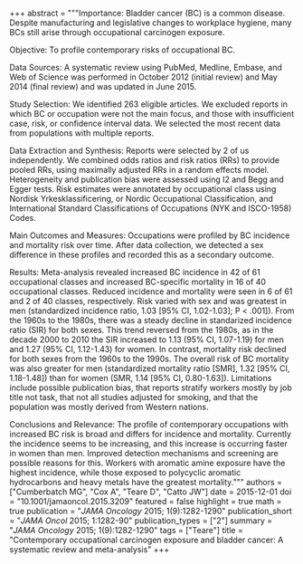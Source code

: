 +++
abstract = """Importance: Bladder cancer (BC) is a common disease. Despite manufacturing and legislative changes to workplace hygiene, many BCs still arise through occupational carcinogen exposure.

Objective: To profile contemporary risks of occupational BC.

Data Sources: A systematic review using PubMed, Medline, Embase, and Web of Science was performed in October 2012 (initial review) and May 2014 (final review) and was updated in June 2015.

Study Selection: We identified 263 eligible articles. We excluded reports in which BC or occupation were not the main focus, and those with insufficient case, risk, or confidence interval data. We selected the most recent data from populations with multiple reports.

Data Extraction and Synthesis: Reports were selected by 2 of us independently. We combined odds ratios and risk ratios (RRs) to provide pooled RRs, using maximally adjusted RRs in a random effects model. Heterogeneity and publication bias were assessed using I2 and Begg and Egger tests. Risk estimates were annotated by occupational class using Nordisk Yrkesklassificering, or Nordic Occupational Classification, and International Standard Classifications of Occupations (NYK and ISCO-1958) Codes.

Main Outcomes and Measures: Occupations were profiled by BC incidence and mortality risk over time. After data collection, we detected a sex difference in these profiles and recorded this as a secondary outcome.

Results: Meta-analysis revealed increased BC incidence in 42 of 61 occupational classes and increased BC-specific mortality in 16 of 40 occupational classes. Reduced incidence and mortality were seen in 6 of 61 and 2 of 40 classes, respectively. Risk varied with sex and was greatest in men (standardized incidence ratio, 1.03 [95% CI, 1.02-1.03]; P < .001]). From the 1960s to the 1980s, there was a steady decline in standarized incidence ratio (SIR) for both sexes. This trend reversed from the 1980s, as in the decade 2000 to 2010 the SIR increased to 1.13 (95% CI, 1.07-1.19) for men and 1.27 (95% CI, 1.12-1.43) for women. In contrast, mortality risk declined for both sexes from the 1960s to the 1990s. The overall risk of BC mortality was also greater for men (standardized mortality ratio [SMR], 1.32 [95% CI, 1.18-1.48]) than for women (SMR, 1.14 [95% CI, 0.80-1.63]). Limitations include possible publication bias, that reports stratify workers mostly by job title not task, that not all studies adjusted for smoking, and that the population was mostly derived from Western nations.

Conclusions and Relevance: The profile of contemporary occupations with increased BC risk is broad and differs for incidence and mortality. Currently the incidence seems to be increasing, and this increase is occurring faster in women than men. Improved detection mechanisms and screening are possible reasons for this. Workers with aromatic amine exposure have the highest incidence, while those exposed to polycyclic aromatic hydrocarbons and heavy metals have the greatest mortality."""
authors = ["Cumberbatch MG", "Cox A", "Teare D", "Catto JW"]
date = 2015-12-01
doi = "10.1001/jamaoncol.2015.3209"
featured = false
highlight = true
math = true
publication = "*JAMA Oncology* 2015; 1(9):1282-1290"
publication_short = "*JAMA Oncol* 2015; 1:1282-90"
publication_types = ["2"]
summary = "*JAMA Oncology* 2015; 1(9):1282-1290"
tags = ["Teare"]
title = "Contemporary occupational carcinogen exposure and bladder cancer: A systematic review and meta-analysis"
+++
